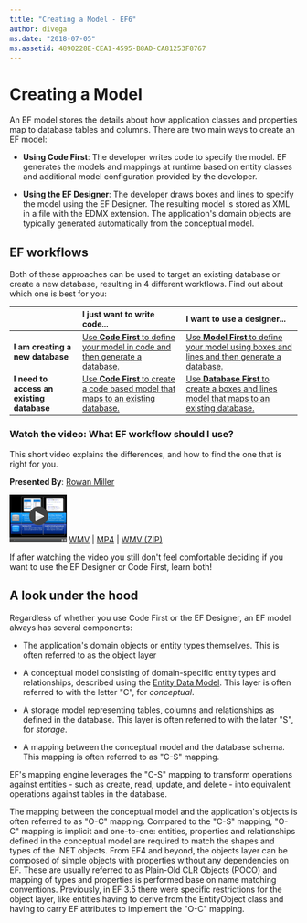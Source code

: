 ```yaml
---
title: "Creating a Model - EF6"
author: divega
ms.date: "2018-07-05"
ms.assetid: 4890228E-CEA1-4595-B8AD-CA81253F8767
---
```

# Creating a Model

An EF model stores the details about how application classes and properties map to database tables and columns. There are two main ways to create an EF model:

- **Using Code First**: The developer writes code to specify the model. EF generates the models and mappings at runtime based on entity classes and additional model configuration provided by the developer.

- **Using the EF Designer**: The developer draws boxes and lines to specify the model using the EF Designer. The resulting model is stored as XML in a file with the EDMX extension. The application's domain objects are typically generated automatically from the conceptual model.

## EF workflows

Both of these approaches can be used to target an existing database or create a new database, resulting in 4 different workflows.
Find out about which one is best for you:  

|                                           | I just want to write code...                                                                                                                   | I want to use a designer...                                                                                                                        |
|:------------------------------------------|:-----------------------------------------------------------------------------------------------------------------------------------------------|:---------------------------------------------------------------------------------------------------------------------------------------------------|
| **I am creating a new database**          | [Use **Code First** to define your model in code and then generate a database.](~/ef6/modeling/code-first/workflows/new-database.md)           | [Use **Model First** to define your model using boxes and lines and then generate a database.](~/ef6/modeling/designer/workflows/model-first.md)   |
| **I need to access an existing database** | [Use **Code First** to create a code based model that maps to an existing database.](~/ef6/modeling/code-first/workflows/existing-database.md) | [Use **Database First** to create a boxes and lines model that maps to an existing database.](~/ef6/modeling/designer/workflows/database-first.md) |

### Watch the video: What EF workflow should I use?

This short video explains the differences, and how to find the one that is right for you.

**Presented By**: [Rowan Miller](http://romiller.com/)

![WhichWorkflow_Thumb](../media/whichworkflow-thumb.png)
 [WMV](http://download.microsoft.com/download/8/F/8/8F81F4CD-3678-4229-8D79-0C63FFA3C595/HDI_ITPro_Technet_winvideo_ChoseYourWorkflow.wmv) | [MP4](http://download.microsoft.com/download/8/F/8/8F81F4CD-3678-4229-8D79-0C63FFA3C595/HDI_ITPro_Technet_mp4video_ChoseYourWorkflow.m4v) | [WMV (ZIP)](http://download.microsoft.com/download/8/F/8/8F81F4CD-3678-4229-8D79-0C63FFA3C595/HDI_ITPro_Technet_winvideo_ChoseYourWorkflow.zip)

If after watching the video you still don't feel comfortable deciding if you want to use the EF Designer or Code First, learn both!

## A look under the hood

Regardless of whether you use Code First or the EF Designer, an EF model always has several components:

- The application's domain objects or entity types themselves. This is often referred to as the object layer

- A conceptual model consisting of domain-specific entity types and relationships, described using the [Entity Data Model](~/ef6/resources/glossary.md#entity-data-model). This layer is often referred to with the letter "C", for _conceptual_.

- A storage model representing tables, columns and relationships as defined in the database. This layer is often referred to with the later "S", for _storage_.  

- A mapping between the conceptual model and the database schema. This mapping is often referred to as "C-S" mapping.

EF's mapping engine leverages the "C-S" mapping to transform operations against entities - such as create, read, update, and delete - into equivalent operations against tables in the database.

The mapping between the conceptual model and the application's objects is often referred to as "O-C" mapping. Compared to the "C-S" mapping, "O-C" mapping is implicit and one-to-one: entities, properties and relationships defined in the conceptual model are required to match the shapes and types of the .NET objects. From EF4 and beyond, the objects layer can be composed of simple objects with properties without any dependencies on EF. These are usually referred to as Plain-Old CLR Objects (POCO) and mapping of types and properties is performed base on name matching conventions. Previously, in EF 3.5 there were specific restrictions for the object layer, like entities having to derive from the EntityObject class and having to carry EF attributes to implement the "O-C" mapping.
